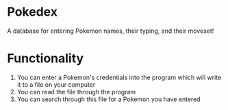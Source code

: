 # Pokedex

A database for entering Pokemon names, their typing, and their moveset!

# Functionality
1. You can enter a Pokemon's credentials into the program which will write it to a file on your computer
2. You can read the file through the program
3. You can search through this file for a Pokemon you have entered
